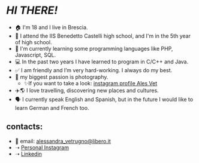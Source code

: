 # ***HI THERE!*** 

 - 🏠 I'm 18 and I live in Brescia.
 - 🏫 I attend the IIS Benedetto Castelli high school, and  I'm in the 5th year of high school.
 - 🧠 I'm currently learning some programming languages like PHP, Javascript, SQL.
 - 💻 In the past two years I have learned to program in C/C++ and Java.
 - ✅ I am friendly and I’m very hard-working. I always do my best.
 - 📸 my biggest passion is photography.
   - ✨If you want to take a look: [instagram profile Ales Vet](https://www.instagram.com/alesvet_photos/)
 - ✈️🌎 I love travelling, discovering new places and cultures. 
 - 🗣️ I currently speak English and Spanish, but in the future I would like to learn German and French too.
 
 ## contacts:
  - 📧 email: alessandra_vetrugno@libero.it
  - ➝  [Personal Instagram](https://www.instagram.com/alessandravetrugno_/)
  - ➝  [Linkedin](https://www.linkedin.com/in/alessandra-vetrugno/)

